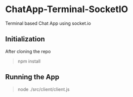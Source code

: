 # ChatApp-Terminal-SocketIO
Terminal based Chat App using socket.io

## Initialization

After cloning the repo

>npm install

## Running the App

>node ./src/client/client.js